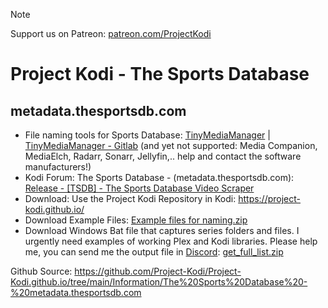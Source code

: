 
> [!NOTE]
> Support us on Patreon: <a href="https://patreon.com/ProjectKodi">patreon.com/ProjectKodi</a>

# Project Kodi - The Sports Database
## metadata.thesportsdb.com

<p align="left">
<ul>
    <li>File naming tools for Sports Database: <a href="https://www.tinymediamanager.org/">TinyMediaManager</a> | <a href="https://gitlab.com/tinyMediaManager">TinyMediaManager - Gitlab</a> (and yet not supported: Media Companion, MediaElch, Radarr, Sonarr, Jellyfin,.. help and contact the software manufacturers!)</li>
    <li>Kodi Forum: The Sports Database - (metadata.thesportsdb.com): <a href="https://forum.kodi.tv/showthread.php?tid=256198">Release -  [TSDB] - The Sports Database Video Scraper</a></li>
    <li>Download: Use the Project Kodi Repository in Kodi: <a href="https://project-kodi.github.io/">https://project-kodi.github.io/</a></li>
    <li>Download Example Files: <a href="https://project-kodi.github.io/Information/The%20Sports%20Database%20-%20metadata.thesportsdb.com/File%20Naming%20&%20Tools/Example%20files%20for%20naming/Example%20files%20for%20naming.zip">Example files for naming.zip</a></li>
    <li>Download Windows Bat file that captures series folders and files. I urgently need examples of working Plex and Kodi libraries. Please help me, you can send me the output file in <a href="https://discord.gg/pFvgaXV">Discord</a>: <a href="https://raw.githubusercontent.com/Project-Kodi/Project-Kodi.github.io/main/Information/The%20Sports%20Database%20Python%20-%20metadata.thesportsdb.python/File%20Naming%20%26%20Tools/get_full_list.zip">get_full_list.zip</a></li>    
  </ul>
  </p>

Github Source: <a href="https://github.com/Project-Kodi/Project-Kodi.github.io/tree/main/Information/The%20Sports%20Database%20-%20metadata.thesportsdb.com">https://github.com/Project-Kodi/Project-Kodi.github.io/tree/main/Information/The%20Sports%20Database%20-%20metadata.thesportsdb.com</a>
  

